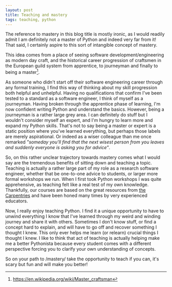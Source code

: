 ```yaml
---
layout: post
title: Teaching and mastery
tags: teaching, python
---
```


The reference to mastery in this blog title is mostly ironic, as I would readily admit I am definitely not a master of Python and indeed very far from it!
That said, I certainly aspire to this sort of intangible concept of mastery. 

<!-- more -->

This idea comes from a place of seeing software development/engineering as modern day craft, and the historical career progression of craftsmen in the European guild system from apprentice, to journeyman and finally to being a master[^1]. 

As someone who didn't start off their software engineering career through any formal training, I find this way of thinking about my skill progression both helpful and unhelpful.
Having no qualifications that confirm I've been tested to a standard as a software engineer, I think of myself as a journeyman. Having broken through the apprentice phase of learning, I'm now confident writing Python and understand the basics.
However, being a journeyman is a rather large grey area. I can definitely do stuff but I wouldn't consider myself an expert, and I'm hungry to learn more and expand my Python skills. 
That's not to say being a master or expert is a static position where you've learned everything, but perhaps those labels are merely aspirational.
Or indeed as a wiser colleague than me once remarked _"someday you'll find that the next wisest person from you leaves and suddenly everyone is asking you for advice"_. 

So, on this rather unclear trajectory towards mastery comes what I would say are the tremendous benefits of sitting down and teaching a topic.
Teaching is actually a rather large part of my role as a research software engineer, whether that be one-to-one advice to students, or larger more formal workshops we run.
When I first took Python workshops I was quite apprehensive, as teaching felt like a real test of my own knowledge. 
Thankfully, our courses are based on the great resources from [the Carpentries](https://carpentries.org/) and have been honed many times by very experienced educators.

Now, I really enjoy teaching Python. 
I find it a unique opportunity to have to unwind everything I know that I've learned through my weird and winding journey and share it with others.
Sometimes I don't know stuff, or find a concept hard to explain, and will have to go off and recover something I thought I knew.
This only ever helps me learn (or relearn) crucial things I thought I knew.
I like to think that act of teaching is actually helping make me a better Pythonista because every student comes with a different perspective forcing you to clarify your own understanding of concepts.

So on your path to /mastery/ take the opportunity to teach if you can, it's scary but fun and will make you better! 


[^1]: https://en.wikipedia.org/wiki/Master_craftsman 

